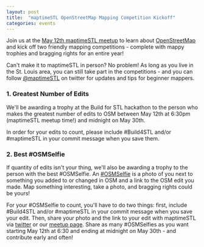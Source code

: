 ```yaml
---
layout: post
title:  "maptimeSTL OpenStreetMap Mapping Competition Kickoff"
categories: events
---
```


Join us at the [May 12th maptimeSTL meetup](http://www.meetup.com/maptimeSTL/events/222435942/) to learn about [OpenStreetMap](https://www.openstreetmap.org) and kick off two friendly mapping competitions - complete with mappy trophies and bragging rights for an entire year!

Can't make it to maptimeSTL in person? No problem! As long as you live in the St. Louis area, you can still take part in the competitions - and you can follow [@maptimeSTL](https://twitter.com/maptimestl) on twitter for updates and tips for beginner mappers. 

### 1. Greatest Number of Edits

We'll be awarding a trophy at the Build for STL hackathon to the person who makes the greatest number of edits to OSM between May 12th at 6:30pm (maptimeSTL meetup time!) and midnight on May 30th. 

In order for your edits to count, please include #Build4STL and/or #maptimeSTL in your commit message when you save them.

### 2. Best #OSMSelfie

If quantity of edits isn't your thing, we'll also be awarding a trophy to the person with the best #OSMSelfie. An [#OSMSelfie](https://www.openstreetmap.org/user/Be%20A%20Mapper/diary/26355) is a photo of you next to something you added to or changed in OSM and a link to the OSM edit you made. Map something interesting, take a photo, and bragging rights could be yours!

For your #OSMSelfie to count, you'll have to do two things: first, include #Build4STL and/or #maptimeSTL in your commit message when you save your edit. Then, share your photo and the link to your edit with maptimeSTL via [twitter](https://twitter.com/maptimestl) or our [meetup page](http://www.meetup.com/maptimeSTL/). Share as many #OSMSelfies as you want starting May 12th at 6:30 and ending at midnight on May 30th - and contribute early and often!
